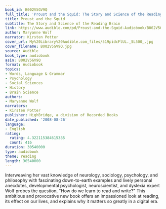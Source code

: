 ```yaml
---
book_id: B002V5GV9Q
full_title: 'Proust and the Squid: The Story and Science of the Reading Brain'
title: Proust and the Squid
subtitle: The Story and Science of the Reading Brain
link: https://www.audible.com/pd/Proust-and-the-Squid-Audiobook/B002V5GV9Q
author: Maryanne Wolf
narrator: Kirsten Potter
cover_url: My%20Library%20Audible.com_files/519pidcFlUL._SL500_.jpg
cover_filename: B002V5GV9Q.jpg
source: Audible
book_type: audiobook
asin: B002V5GV9Q
format: Audiobook
topics:
- Words, Language & Grammar
- Psychology
- Social Sciences
- History
- Brain Science
authors:
- Maryanne Wolf
narrators:
- Kirsten Potter
publisher: HighBridge, a division of Recorded Books
date_published: '2008-08-26'
language:
- English
rating:
  rating: 4.322115384615385
  count: 416
duration: 30540000
type: audiobook
theme: reading
length: 30540000
---
```

Interweaving her vast knowledge of neurology, sociology, psychology, and philosophy with fascinating down-to-earth examples and lively personal anecdotes, developmental psychologist, neuroscientist, and dyslexia expert Wolf probes the question, "How do we learn to read and write?" This ambitious and provocative new book offers an impassioned look at reading, its effect on our lives, and explains why it matters so greatly in a digital era.

